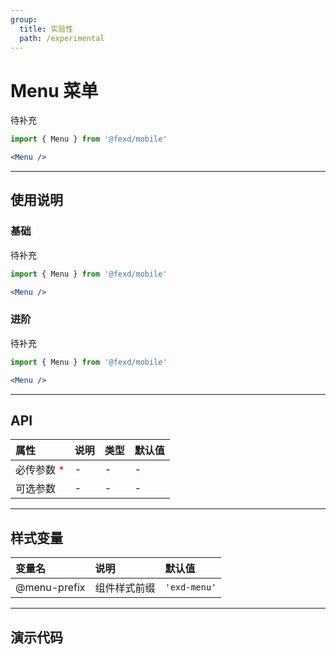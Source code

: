 ```yaml
---
group:
  title: 实验性
  path: /experimental
---
```


# Menu 菜单 <ImportCost name="Menu" />

待补充

<!-- prettier-ignore -->
```jsx | pure
import { Menu } from '@fexd/mobile'

<Menu />
```

---

## 使用说明

### 基础

待补充

<!-- prettier-ignore -->
```jsx | pure
import { Menu } from '@fexd/mobile'

<Menu />
```

### 进阶

待补充

<!-- prettier-ignore -->
```jsx | pure
import { Menu } from '@fexd/mobile'

<Menu />
```

---

## API

| 属性                                         | 说明 | 类型 | 默认值 |
| :------------------------------------------- | :--- | :--- | :----- |
| 必传参数 <span style="color: red;">\*</span> | -    | -    | -      |
| 可选参数                                     | -    | -    | -      |

---

## 样式变量

| 变量名       | 说明         | 默认值      |
| :----------- | :----------- | :---------- |
| @menu-prefix | 组件样式前缀 | `'exd-menu'` |

---

## 演示代码

<code src="./demos/demo1/index.tsx" />
